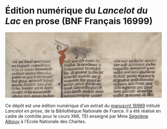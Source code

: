 # Édition numérique du *Lancelot du Lac* en prose (BNF Français 16999)

![Lancelot.png](Lancelot.png)

Ce dépôt est une édition numérique d'un extrait du [manuscrit 16999](https://gallica.bnf.fr/ark:/12148/btv1b6000418r/f219.item) intitulé *Lancelot en prose*, de la Bibliothèque Nationale de France. Il a été réalisé en cadre de contrôle pour le cours XML TEI enseigné par Mme [Ségolène Albouy](https://github.com/Segolene-Albouy) à l'Ecole Nationale des Chartes. 
